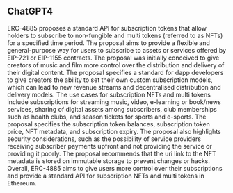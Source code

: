## ChatGPT4

ERC-4885 proposes a standard API for subscription tokens that allow holders to subscribe to non-fungible and multi tokens (referred to as NFTs) for a specified time period. The proposal aims to provide a flexible and general-purpose way for users to subscribe to assets or services offered by EIP-721 or EIP-1155 contracts. The proposal was initially conceived to give creators of music and film more control over the distribution and delivery of their digital content. The proposal specifies a standard for dapp developers to give creators the ability to set their own custom subscription models, which can lead to new revenue streams and decentralised distribution and delivery models. The use cases for subscription NFTs and multi tokens include subscriptions for streaming music, video, e-learning or book/news services, sharing of digital assets among subscribers, club memberships such as health clubs, and season tickets for sports and e-sports. The proposal specifies the subscription token balances, subscription token price, NFT metadata, and subscription expiry. The proposal also highlights security considerations, such as the possibility of service providers receiving subscriber payments upfront and not providing the service or providing it poorly. The proposal recommends that the uri link to the NFT metadata is stored on immutable storage to prevent changes or hacks. Overall, ERC-4885 aims to give users more control over their subscriptions and provide a standard API for subscription NFTs and multi tokens in Ethereum.
